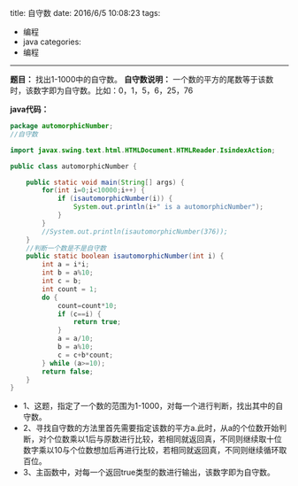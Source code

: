 title: 自守数
date: 2016/6/5 10:08:23
tags:
- 编程
- java
categories:
- 编程
---

**题目：** 找出1-1000中的自守数。
**自守数说明：** 一个数的平方的尾数等于该数时，该数字即为自守数。比如：0，1，5，6，25，76

<!-- more -->

**java代码：**
```java
package automorphicNumber;
//自守数

import javax.swing.text.html.HTMLDocument.HTMLReader.IsindexAction;

public class automorphicNumber {

    public static void main(String[] args) {
        for(int i=0;i<10000;i++) {
            if (isautomorphicNumber(i)) {
                System.out.println(i+" is a automorphicNumber");
            }               
        }
        //System.out.println(isautomorphicNumber(376));
    }
    //判断一个数是不是自守数
    public static boolean isautomorphicNumber(int i) {
        int a = i*i;
        int b = a%10;
        int c = b;
        int count = 1;
        do {
            count=count*10;            
            if (c==i) {
                return true;              
            }   
            a = a/10;
            b = a%10;
            c = c+b*count;   
        } while (a>=10);
        return false;
    }
}
```
- 1、这题，指定了一个数的范围为1-1000，对每一个进行判断，找出其中的自守数。
- 2、寻找自守数的方法里首先需要指定该数的平方a.此时，从a的个位数开始判断，对个位数乘以1后与原数进行比较，若相同就返回真，不同则继续取十位数字乘以10与个位数想加后再进行比较，若相同就返回真，不同则继续循环取百位。
- 3、主函数中，对每一个返回true类型的数进行输出，该数字即为自守数。
